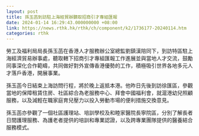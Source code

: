 ```yaml
---
layout: post
title: 孫玉菡到訪駐上海經貿辦聽取招商引才專組匯報
date: 2024-01-14 16:29:43.000000000 +08:00
link: https://news.rthk.hk/rthk/ch/component/k2/1736177-20240114.htm
categories: rthk
---
```


勞工及福利局局長孫玉菡在香港人才服務辦公室總監劉鎮漢陪同下，到訪特區駐上海經濟貿易辦事處，聽取轄下招商引才專組匯報工作進展並與當地人才交流，鼓勵同事深化合作範疇，共同做好對外宣傳香港優勢的工作，積極吸引世界各地多元人才落戶香港，開展事業。

孫玉菡今日結束上海訪問行程，將於晚上返抵本港。他昨日先後到訪徐匯區，參觀當地的保障租賃住房、社區綜合為老服務中心、拜會中國福利會，就滬港幼兒照顧服務，以及減輕在職家庭育兒壓力以投入勞動市場的便利措施交換意見。

孫玉菡亦參觀了一個社區護理站、培訓學校及和睦家醫院長寧院區，分別了解長者日間護理服務、為護老者提供的培訓和專業認證，以及跨專業團隊提供的醫養結合服務模式。
